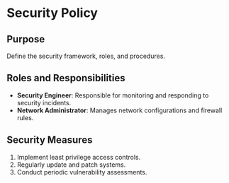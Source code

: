 
# Security Policy

## Purpose
Define the security framework, roles, and procedures.

## Roles and Responsibilities
- **Security Engineer**: Responsible for monitoring and responding to security incidents.
- **Network Administrator**: Manages network configurations and firewall rules.

## Security Measures
1. Implement least privilege access controls.
2. Regularly update and patch systems.
3. Conduct periodic vulnerability assessments.
